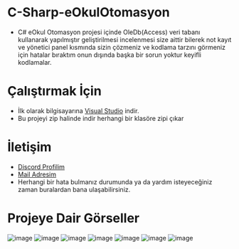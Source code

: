 # C-Sharp-eOkulOtomasyon

* C# eOkul Otomasyon projesi içinde OleDb(Access) veri tabanı kullanarak yapılmıştır geliştirilmesi incelenmesi size aittir bilerek not kayıt ve yönetici panel kısmında 
sizin çözmeniz ve kodlama tarzını görmeniz için hatalar bıraktım onun dışında başka bir sorun yoktur keyifli kodlamalar.

# Çalıştırmak İçin
* İlk olarak bilgisayarına [Visual Studio](https://visualstudio.microsoft.com/tr/downloads/) indir.
* Bu projeyi zip halinde indir herhangi bir klasöre zipi çıkar

# İletişim
* [Discord Profilim](https://discord.com/users/545976310342746152)
* [Mail Adresim](wonxenxd@gmail.com)
* Herhangi bir hata bulmanız durumunda ya da yardım isteyeceğiniz zaman buralardan bana ulaşabilirsiniz.

# Projeye Dair Görseller

![image](https://cdn.discordapp.com/attachments/828589873253449838/979444797150482482/Ekran_goruntusu_2022-05-26_204954.jpg)
![image](https://cdn.discordapp.com/attachments/828589873253449838/979444797502808134/Ekran_goruntusu_2022-05-26_205029.jpg)
![image](https://cdn.discordapp.com/attachments/828589873253449838/979444797808971776/Ekran_goruntusu_2022-05-26_205101.jpg)
![image](https://cdn.discordapp.com/attachments/828589873253449838/979444796840095795/Ekran_goruntusu_2022-05-26_205125.jpg)
![image](https://cdn.discordapp.com/attachments/828589873253449838/979444877861486672/Ekran_goruntusu_2022-05-26_205215.jpg)
![image](https://cdn.discordapp.com/attachments/828589873253449838/979444877240717382/Ekran_goruntusu_2022-05-26_205309.jpg)
![image](https://cdn.discordapp.com/attachments/828589873253449838/979444877538521138/Ekran_goruntusu_2022-05-26_205334.jpg)
